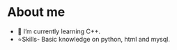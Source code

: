 # About me



- 🌱 I’m currently learning C++.
- ⭐Skills- Basic knowledge on python, html and mysql.

